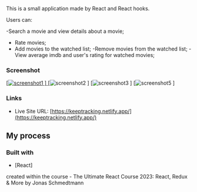 This is a small application made by React and React hooks.

Users can:

-Search a movie and view details about a movie;

- Rate movies;
- Add movies to the watched list;
  -Remove movies from the watched list;
  -View average imdb and user's rating for watched movies;

### Screenshot

[[![screenshot1](https://github.com/nanatotibadze/worldwise/assets/106735126/790acf6b-0bed-4be2-8a06-10351864c3b3)
]
]()
[![screenshot2](https://github.com/nanatotibadze/worldwise/assets/106735126/3be10dd3-6a3f-4279-a0a3-246212352e0b)
]
[![screenshot3](https://github.com/nanatotibadze/worldwise/assets/106735126/56dcc96e-0b8e-4040-b804-0211b3b77c57)
]
[![screenshot5](https://github.com/nanatotibadze/worldwise/assets/106735126/efe0cfc2-bf4e-4b64-b1f0-86328c161fdf)
]

### Links

- Live Site URL: [https://keeptracking.netlify.app/](https://keeptracking.netlify.app/)

## My process

### Built with

- [React]

created within the course - The Ultimate React Course 2023: React, Redux & More by Jonas Schmedtmann
